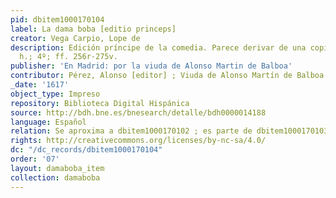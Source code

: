```yaml
---
pid: dbitem1000170104
label: La dama boba [editio princeps]
creator: Vega Carpio, Lope de
description: Edición príncipe de la comedia. Parece derivar de una copia ilegal. 300
  h.; 4º; ff. 256r-275v.
publisher: 'En Madrid: por la viuda de Alonso Martin de Balboa'
contributor: Pérez, Alonso [editor] ; Viuda de Alonso Martín de Balboa [impresora]
_date: '1617'
object_type: Impreso
repository: Biblioteca Digital Hispánica
source: http://bdh.bne.es/bnesearch/detalle/bdh0000014188
language: Español
relation: Se aproxima a dbitem1000170102 ; es parte de dbitem1000170103
rights: http://creativecommons.org/licenses/by-nc-sa/4.0/
dc: "/dc_records/dbitem1000170104"
order: '07'
layout: damaboba_item
collection: damaboba
---
```

